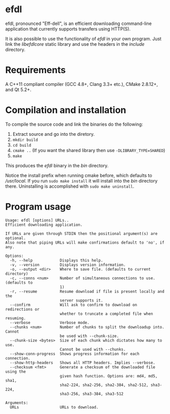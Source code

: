 efdl
====

efdl, pronounced "Eff-dell", is an efficient downloading command-line
application that currently supports transfers using HTTP(S).

It is also possible to use the functionality of *efdl* in your own
program. Just link the *libefdlcore* static library and use the
headers in the *include* directory.

Requirements
============

A C++11 compliant compiler (GCC 4.8+, Clang 3.3+ etc.), CMake 2.8.12+,
and Qt 5.2+.

Compilation and installation
===========

To compile the source code and link the binaries do the following:

1. Extract source and go into the diretory.
2. `mkdir build`
3. `cd build`
4. `cmake ..` (If you want the shared library then use `-DLIBRARY_TYPE=SHARED`)
5. `make`

This produces the *efdl* binary in the *bin* directory.

Notice the install prefix when running cmake before, which defaults to
*/usr/local*. If you run `sudo make install` it will install into the
*bin* directory there. Uninstalling is accomplished with `sudo make
uninstall`.

Program usage
====
```
Usage: efdl [options] URLs..
Efficient downloading application.

If URLs are given through STDIN then the positional argument(s) are optional.
Also note that piping URLs will make confirmations default to 'no', if any.

Options:
  -h, --help            Displays this help.
  -v, --version         Displays version information.
  -o, --output <dir>    Where to save file. (defaults to current directory)
  -c, --conns <num>     Number of simultaneous connections to use. (defaults to
                        1)
  -r, --resume          Resume download if file is present locally and the
                        server supports it.
  --confirm             Will ask to confirm to download on redirections or
                        whether to truncate a completed file when resuming.
  --verbose             Verbose mode.
  --chunks <num>        Number of chunks to split the downloadup into. Cannot
                        be used with --chunk-size.
  --chunk-size <bytes>  Size of each chunk which dictates how many to use.
                        Cannot be used with --chunks.
  --show-conn-progress  Shows progress information for each connection.
  --show-http-headers   Shows all HTTP headers. Implies --verbose.
  --checksum <fmt>      Generate a checksum of the downloaded file using the
                        given hash function. Options are: md4, md5, sha1,
                        sha2-224, sha2-256, sha2-384, sha2-512, sha3-224,
                        sha3-256, sha3-384, sha3-512

Arguments:
  URLs                  URLs to download.
```

